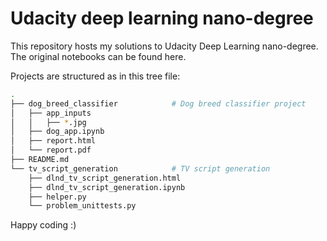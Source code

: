 # Udacity deep learning nano-degree

This repository hosts my solutions to Udacity Deep Learning nano-degree. The original notebooks can be found here.

Projects are structured as in this tree file:


```bash
.
├── dog_breed_classifier			# Dog breed classifier project
│   ├── app_inputs
│   │   ├── *.jpg
│   ├── dog_app.ipynb
│   ├── report.html
│   └── report.pdf
├── README.md
└── tv_script_generation			# TV script generation
    ├── dlnd_tv_script_generation.html
    ├── dlnd_tv_script_generation.ipynb
    ├── helper.py
    └── problem_unittests.py
```

Happy coding :)

